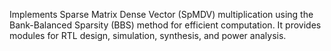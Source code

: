 Implements Sparse Matrix Dense Vector (SpMDV) multiplication using the Bank-Balanced Sparsity (BBS) method for efficient computation. It provides modules for RTL design, simulation, synthesis, and power analysis.
